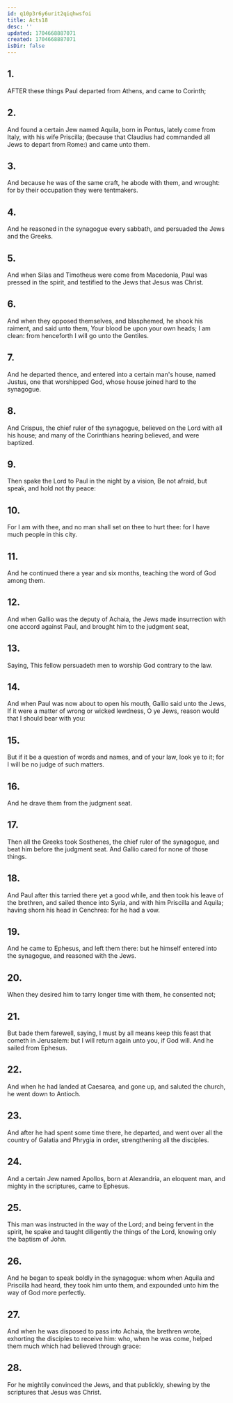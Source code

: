 ```yaml
---
id: q10p3r6y6urit2qiqhwsfoi
title: Acts18
desc: ''
updated: 1704668887071
created: 1704668887071
isDir: false
---
```

## 1.
AFTER these things Paul departed from Athens, and came to Corinth;
## 2.
And found a certain Jew named Aquila, born in Pontus, lately come from Italy, with his wife Priscilla; (because that Claudius had commanded all Jews to depart from Rome:) and came unto them.
## 3.
And because he was of the same craft, he abode with them, and wrought: for by their occupation they were tentmakers.
## 4.
And he reasoned in the synagogue every sabbath, and persuaded the Jews and the Greeks.
## 5.
And when Silas and Timotheus were come from Macedonia, Paul was pressed in the spirit, and testified to the Jews that Jesus was Christ.
## 6.
And when they opposed themselves, and blasphemed, he shook his raiment, and said unto them, Your blood be upon your own heads; I am clean: from henceforth I will go unto the Gentiles.
## 7.
And he departed thence, and entered into a certain man's house, named Justus, one that worshipped God, whose house joined hard to the synagogue.
## 8.
And Crispus, the chief ruler of the synagogue, believed on the Lord with all his house; and many of the Corinthians hearing believed, and were baptized.
## 9.
Then spake the Lord to Paul in the night by a vision, Be not afraid, but speak, and hold not thy peace:
## 10.
For I am with thee, and no man shall set on thee to hurt thee: for I have much people in this city.
## 11.
And he continued there a year and six months, teaching the word of God among them.
## 12.
And when Gallio was the deputy of Achaia, the Jews made insurrection with one accord against Paul, and brought him to the judgment seat,
## 13.
Saying, This fellow persuadeth men to worship God contrary to the law.
## 14.
And when Paul was now about to open his mouth, Gallio said unto the Jews, If it were a matter of wrong or wicked lewdness, O ye Jews, reason would that I should bear with you:
## 15.
But if it be a question of words and names, and of your law, look ye to it; for I will be no judge of such matters.
## 16.
And he drave them from the judgment seat.
## 17.
Then all the Greeks took Sosthenes, the chief ruler of the synagogue, and beat him before the judgment seat. And Gallio cared for none of those things.
## 18.
And Paul after this tarried there yet a good while, and then took his leave of the brethren, and sailed thence into Syria, and with him Priscilla and Aquila; having shorn his head in Cenchrea: for he had a vow.
## 19.
And he came to Ephesus, and left them there: but he himself entered into the synagogue, and reasoned with the Jews.
## 20.
When they desired him to tarry longer time with them, he consented not;
## 21.
But bade them farewell, saying, I must by all means keep this feast that cometh in Jerusalem: but I will return again unto you, if God will. And he sailed from Ephesus.
## 22.
And when he had landed at Caesarea, and gone up, and saluted the church, he went down to Antioch.
## 23.
And after he had spent some time there, he departed, and went over all the country of Galatia and Phrygia in order, strengthening all the disciples.
## 24.
And a certain Jew named Apollos, born at Alexandria, an eloquent man, and mighty in the scriptures, came to Ephesus.
## 25.
This man was instructed in the way of the Lord; and being fervent in the spirit, he spake and taught diligently the things of the Lord, knowing only the baptism of John.
## 26.
And he began to speak boldly in the synagogue: whom when Aquila and Priscilla had heard, they took him unto them, and expounded unto him the way of God more perfectly.
## 27.
And when he was disposed to pass into Achaia, the brethren wrote, exhorting the disciples to receive him: who, when he was come, helped them much which had believed through grace:
## 28.
For he mightily convinced the Jews, and that publickly, shewing by the scriptures that Jesus was Christ.
